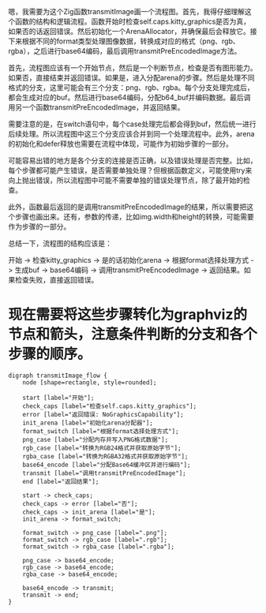 嗯，我需要为这个Zig函数transmitImage画一个流程图。首先，我得仔细理解这个函数的结构和逻辑流程。函数开始时检查self.caps.kitty_graphics是否为真，如果否的话返回错误。然后初始化一个ArenaAllocator，并确保最后会释放它。接下来根据不同的format类型处理图像数据，转换成对应的格式（png、rgb、rgba），之后进行base64编码，最后调用transmitPreEncodedImage方法。

首先，流程图应该有一个开始节点，然后是一个判断节点，检查是否有图形能力。如果否，直接结束并返回错误。如果是，进入分配arena的步骤。然后是处理不同格式的分支，这里可能会有三个分支：png、rgb、rgba。每个分支处理完成后，都会生成对应的buf。然后进行base64编码，分配b64_buf并编码数据。最后调用另一个函数transmitPreEncodedImage，并返回结果。

需要注意的是，在switch语句中，每个case处理完后都会得到buf，然后统一进行后续处理。所以流程图中这三个分支应该合并到同一个处理流程中。此外，arena的初始化和defer释放也需要在流程中体现，可能作为初始步骤的一部分。

可能容易出错的地方是各个分支的连接是否正确，以及错误处理是否完整。比如，每个步骤都可能产生错误，是否需要单独处理？但根据函数定义，可能使用try来向上抛出错误，所以流程图中可能不需要单独的错误处理节点，除了最开始的检查。

此外，函数最后返回的是调用transmitPreEncodedImage的结果，所以需要把这个步骤也画出来。还有，参数的传递，比如img.width和height的转换，可能需要作为步骤的一部分。

总结一下，流程图的结构应该是：

开始 -> 检查kitty_graphics -> 是的话初始化arena -> 根据format选择处理方式 -> 生成buf -> base64编码 -> 调用transmitPreEncodedImage -> 返回结果。如果检查失败，直接返回错误。

现在需要将这些步骤转化为graphviz的节点和箭头，注意条件判断的分支和各个步骤的顺序。
================================================
```graphviz
digraph transmitImage_flow {
    node [shape=rectangle, style=rounded];

    start [label="开始"];
    check_caps [label="检查self.caps.kitty_graphics"];
    error [label="返回错误: NoGraphicsCapability"];
    init_arena [label="初始化arena分配器"];
    format_switch [label="根据format选择处理方式"];
    png_case [label="分配内存并写入PNG格式数据"];
    rgb_case [label="转换为RGB24格式并获取原始字节"];
    rgba_case [label="转换为RGBA32格式并获取原始字节"];
    base64_encode [label="分配Base64缓冲区并进行编码"];
    transmit [label="调用transmitPreEncodedImage"];
    end [label="返回结果"];

    start -> check_caps;
    check_caps -> error [label="否"];
    check_caps -> init_arena [label="是"];
    init_arena -> format_switch;

    format_switch -> png_case [label=".png"];
    format_switch -> rgb_case [label=".rgb"];
    format_switch -> rgba_case [label=".rgba"];

    png_case -> base64_encode;
    rgb_case -> base64_encode;
    rgba_case -> base64_encode;

    base64_encode -> transmit;
    transmit -> end;
}
```